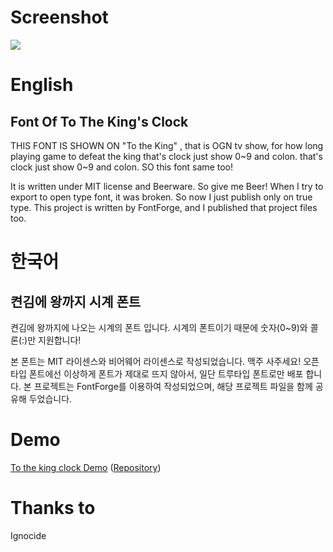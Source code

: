 # Screenshot
![](https://i.imgur.com/3rdqyV4.png)

# English
## Font Of To The King's Clock
THIS FONT IS SHOWN ON "To the King" , that is OGN tv show, for how long playing game to defeat the king
that's clock just show 0~9 and colon.  that's clock just show 0~9 and colon. SO this font same too!

It is written under MIT license and Beerware. So give me Beer!
When I try to export to open type font, it was broken. So now I just publish only on true type.
This project is written by FontForge, and I published that project files too.

# 한국어
## 켠김에 왕까지 시계 폰트
켠김에 왕까지에 나오는 시계의 폰트 입니다. 시계의 폰트이기 때문에 숫자(0~9)와 콜론(:)만 지원합니다!

본 폰트는 MIT 라이센스와 비어웨어 라이센스로 작성되었습니다. 맥주 사주세요!
오픈타입 폰트에선 이상하게 폰트가 제대로 뜨지 않아서, 일단 트루타입 폰트로만 배포 합니다.
본 프로젝트는 FontForge를 이용하여 작성되었으며, 해당 프로젝트 파일을 함께 공유해 두었습니다.



# Demo
[To the king clock Demo](http://jellyms.kr/projects/to-the-king/) ([Repository](https://github.com/kyunooh/to-the-king-clock))

# Thanks to 
Ignocide
